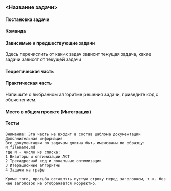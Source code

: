 ### <Название задачи>

#### Постановка задачи

#### Команда

#### Зависимые и предшествующие задачи
Здесь перечислить от каких задач зависит текущая задача, какие задачи зависят от текущей задачи

#### Теоретическая часть

#### Практическая часть
Напишите о выбранном алгоритме решения задачи, приведите код с объяснением.

#### Место в общем проекте (Интеграция)

#### Тесты


```
Внимание! Эта часть не входит в состав шаблона документации
Дополнительная информация
Все документации по задачам должны быть именованы по образцу:
N_filename.md
где N - число из списка:
1 Визиторы и оптимизации АСТ
2 Трехадресный код и локальные оптимизации
3 Итерационные алгоритмы 
4 Задачи на графе

Кроме того, просьба оставлять пустую строку перед заголовком, т.к. без нее заголовок не отображается корректно.
```